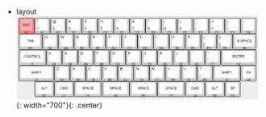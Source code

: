 - layout
![title](https://github.com/yukinpl/DanielKB/blob/main/layout.png){: width="700"}{: .center}  
